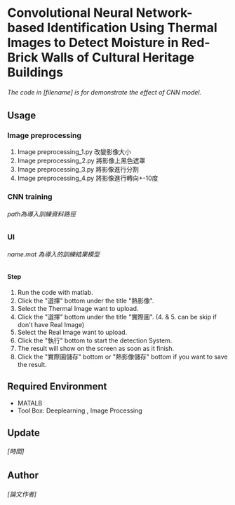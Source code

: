 # Convolutional Neural Network-based Identification Using Thermal Images to Detect Moisture in Red-Brick Walls of Cultural Heritage Buildings
###### The code in [filename] is for demonstrate the effect of CNN model.
## Usage
### Image preprocessing
1. Image preprocessing_1.py
改變影像大小
2. Image preprocessing_2.py
將影像上黑色遮罩
3. Image preprocessing_3.py
將影像進行分割
4. Image preprocessing_4.py
將影像進行轉向+-10度

### CNN training
###### path為導入訓練資料路徑

### UI
###### name.mat 為導入的訓練結果模型
#### Step
1. Run the code with matlab.
1. Click the "選擇" bottom under the title "熱影像".
1. Select the Thermal Image want to upload.
1. Click the "選擇" bottom under the title "實際圖". (4. & 5. can be skip if don't have Real Image)
1. Select the Real Image want to upload.
1. Click the "執行" bottom to start the detection System.
1. The result will show on the screen as soon as it finish.
1. Click the "實際圖儲存" bottom or "熱影像儲存" bottom if you want to save the result.
## Required Environment
* MATALB
* Tool Box: Deeplearning , Image Processing
## Update
###### [時間]
## Author
###### [論文作者]

